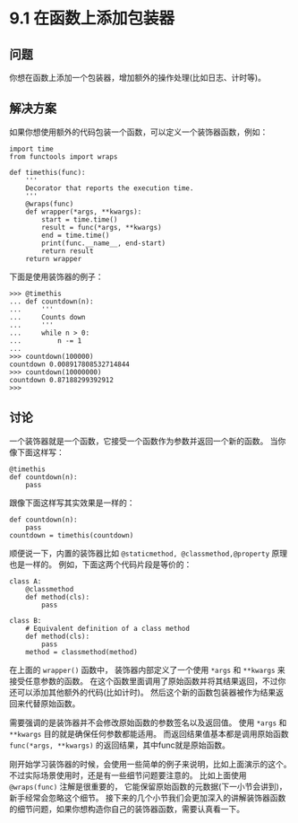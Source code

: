 

# 9.1 在函数上添加包装器

## 问题

你想在函数上添加一个包装器，增加额外的操作处理(比如日志、计时等)。

## 解决方案

如果你想使用额外的代码包装一个函数，可以定义一个装饰器函数，例如：

    
    
    import time
    from functools import wraps
    
    def timethis(func):
        '''
        Decorator that reports the execution time.
        '''
        @wraps(func)
        def wrapper(*args, **kwargs):
            start = time.time()
            result = func(*args, **kwargs)
            end = time.time()
            print(func.__name__, end-start)
            return result
        return wrapper
    

下面是使用装饰器的例子：

    
    
    >>> @timethis
    ... def countdown(n):
    ...     '''
    ...     Counts down
    ...     '''
    ...     while n > 0:
    ...         n -= 1
    ...
    >>> countdown(100000)
    countdown 0.008917808532714844
    >>> countdown(10000000)
    countdown 0.87188299392912
    >>>
    

## 讨论

一个装饰器就是一个函数，它接受一个函数作为参数并返回一个新的函数。 当你像下面这样写：

    
    
    @timethis
    def countdown(n):
        pass
    

跟像下面这样写其实效果是一样的：

    
    
    def countdown(n):
        pass
    countdown = timethis(countdown)
    

顺便说一下，内置的装饰器比如 `@staticmethod, @classmethod,@property` 原理也是一样的。
例如，下面这两个代码片段是等价的：

    
    
    class A:
        @classmethod
        def method(cls):
            pass
    
    class B:
        # Equivalent definition of a class method
        def method(cls):
            pass
        method = classmethod(method)
    

在上面的 `wrapper()` 函数中， 装饰器内部定义了一个使用 `*args` 和 `**kwargs` 来接受任意参数的函数。
在这个函数里面调用了原始函数并将其结果返回，不过你还可以添加其他额外的代码(比如计时)。 然后这个新的函数包装器被作为结果返回来代替原始函数。

需要强调的是装饰器并不会修改原始函数的参数签名以及返回值。 使用 `*args` 和 `**kwargs` 目的就是确保任何参数都能适用。
而返回结果值基本都是调用原始函数 `func(*args, **kwargs)` 的返回结果，其中func就是原始函数。

刚开始学习装饰器的时候，会使用一些简单的例子来说明，比如上面演示的这个。 不过实际场景使用时，还是有一些细节问题要注意的。 比如上面使用
`@wraps(func)` 注解是很重要的， 它能保留原始函数的元数据(下一小节会讲到)，新手经常会忽略这个细节。
接下来的几个小节我们会更加深入的讲解装饰器函数的细节问题，如果你想构造你自己的装饰器函数，需要认真看一下。

